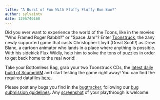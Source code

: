 ```yaml
---
title: "A Burst of Fun With Fluffy Fluffy Bun Bun?"
author: sylvaintv
date: 1296740160
---
```


Did you ever want to experience the world of the Toons, like in the movies "Who Framed Roger Rabbit?" or "Space Jam"? Enter [Toonstruck](http://en.wikipedia.org/wiki/Toonstruck), the zany newly supported game that casts Christopher Lloyd (Great Scott!) as Drew Blanc, a cartoon animator who lands in a place where anything is possible. With his sidekick Flux Wildly, help him to solve the tons of puzzles in order to get back home to the real world!

Take your Bottomless Bag, grab your two Toonstruck CDs, the [latest daily build of ScummVM](/downloads/#daily) and start testing the game right away! You can find the required datafiles [here](http://wiki.scummvm.org/index.php/Datafiles#Toonstruck).

Please post any bugs you find in the [bugtracker](http://bugs.scummvm.org/), following our [bug submission guidelines](/faq/#question.report-bugs). Any [screenshot](http://wiki.scummvm.org/index.php/Screenshots) of your playthrough is welcome.
